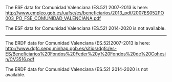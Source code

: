 The ESF data for Comunidad Valenciana (ES.52) 2007-2013 is here: http://www.empleo.gob.es/uafse/es/beneficiarios/2013_pdf/2007ES052PO003_PO_FSE_COMUNIDAD_VALENCIANA.pdf

The ESF data for Comunidad Valenciana (ES.52) 2014-2020 is not available.

------

The ERDF data for Comunidad Valenciana (ES.52)2007-2013 is here: http://www.dgfc.sepg.minhap.gob.es/sitios/dgfc/es-ES/Beneficiarios%20Fondos%20Feder%20y%20Fondos%20de%20Cohesin/CV3516.pdf

The ERDF data for Comunidad Valenciana (ES.52) 2014-2020 is not available.
